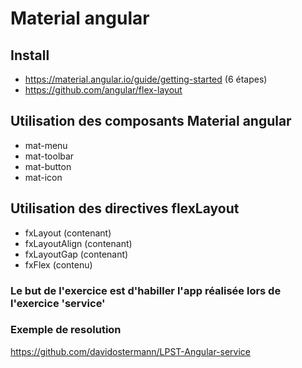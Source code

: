 # Material angular

## Install

* https://material.angular.io/guide/getting-started (6 étapes)
* https://github.com/angular/flex-layout

## Utilisation des composants Material angular 

* mat-menu
* mat-toolbar
* mat-button
* mat-icon

## Utilisation des directives flexLayout

* fxLayout (contenant)
* fxLayoutAlign (contenant)
* fxLayoutGap (contenant)
* fxFlex (contenu)

### Le but de l'exercice est d'habiller l'app réalisée lors de l'exercice 'service'

### Exemple de resolution

https://github.com/davidostermann/LPST-Angular-service

